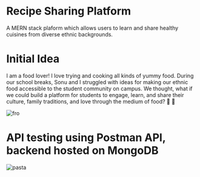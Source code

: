 # Recipe Sharing Platform

A MERN stack plaform which allows users to learn and share healthy cuisines from diverse ethnic backgrounds.

# Initial Idea

I am a food lover! I love trying and cooking all kinds of yummy food. During our school breaks, Sonu and I struggled with ideas for making our ethnic food accessible to the student community on campus. We thought, what if we could build a platform for students to engage, learn, and share their culture, family traditions, and love through the medium of food? 🥗 🥪

![fro](https://github.com/saryal07/recipe-sharing-platform/assets/141596302/4eb78c4b-0413-432f-93cb-1aba0f92de80)

# API testing using Postman API, backend hosted on MongoDB

![pasta](https://github.com/saryal07/recipe-sharing-platform/assets/141596302/8af9bc74-ca16-4a57-bc4b-a8b0ede5bb59)
